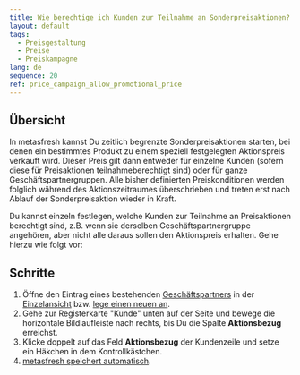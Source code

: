 ```yaml
---
title: Wie berechtige ich Kunden zur Teilnahme an Sonderpreisaktionen?
layout: default
tags:
  - Preisgestaltung
  - Preise
  - Preiskampagne
lang: de
sequence: 20
ref: price_campaign_allow_promotional_price
---
```


## Übersicht
In metasfresh kannst Du zeitlich begrenzte Sonderpreisaktionen starten, bei denen ein bestimmtes Produkt zu einem speziell festgelegten Aktionspreis verkauft wird. Dieser Preis gilt dann entweder für einzelne Kunden (sofern diese für Preisaktionen teilnahmeberechtigt sind) oder für ganze Geschäftspartnergruppen. Alle bisher definierten Preiskonditionen werden folglich während des Aktionszeitraumes überschrieben und treten erst nach Ablauf der Sonderpreisaktion wieder in Kraft.

Du kannst einzeln festlegen, welche Kunden zur Teilnahme an Preisaktionen berechtigt sind, z.B. wenn sie derselben Geschäftspartnergruppe angehören, aber nicht alle daraus sollen den Aktionspreis erhalten. Gehe hierzu wie folgt vor:

## Schritte
1. Öffne den Eintrag eines bestehenden [Geschäftspartners](Menu) in der [Einzelansicht](Ansichten) bzw. [lege einen neuen an](Neuer_Geschaeftspartner_Kunde).
1. Gehe zur Registerkarte "Kunde" unten auf der Seite und bewege die horizontale Bildlaufleiste nach rechts, bis Du die Spalte **Aktionsbezug** erreichst.
1. Klicke doppelt auf das Feld **Aktionsbezug** der Kundenzeile und setze ein Häkchen in dem Kontrollkästchen.
1. [metasfresh speichert automatisch](Speicheranzeige).
